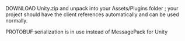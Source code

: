 DOWNLOAD Unity.zip and unpack into your Assets/Plugins folder ; your project should have the client references automatically and can be used normally.

PROTOBUF serialization is in use instead of MessagePack for Unity